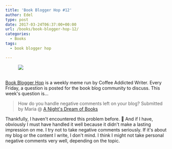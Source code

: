 ```yaml
---
title: 'Book Blogger Hop #12'
author: Edel
type: post
date: 2017-03-24T06:37:00+00:00
url: /books/book-blogger-hop-12/
categories:
  - Books
tags:
  - book blogger hop

---
```

<figure><a rel="_nofollow" href="http://www.coffeeaddictedwriter.com/p/blog-page.html"><img src="https://i1.wp.com/3.bp.blogspot.com/-2bKizvp-A9w/WEjGAM4OjJI/AAAAAAAAV50/nU3xHQNtvSQQ8dRsB8OueG061E99KPrYACLcB/s1600/Book%2BBlogger%2BHop%2B%2528Final%2529.png?w=663&#038;ssl=1" data-recalc-dims="1" /></a></figure> 

<a rel="_nofollow" href="http://www.coffeeaddictedwriter.com/p/blog-page.html"></a>

<a rel="_nofollow" href="http://www.coffeeaddictedwriter.com/p/blog-page.html"><br /> </a><a rel="_nofollow" href="http://www.coffeeaddictedwriter.com/p/blog-page.html">Book Blogger Hop</a> is a weekly meme run by Coffee Addicted Writer. Every Friday, a question is posted for the book blog community to discuss. This week's question is...

> How do you handle negative comments left on your blog? Submitted by Maria @ [A Night's Dream of Books][1]

Thankfully, I haven't encountered this problem before. 🙂 And if I have, obviously I must have handled it well because it didn't make a lasting impression on me. I try not to take negative comments seriously. If it's about my blog or the content I write, I don't mind. I think I might not take personal negative comments very well, depending on the topic.

 [1]: https://anightsdreamofbooks.blogspot.com/